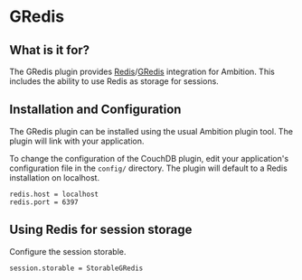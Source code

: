 # GRedis

## What is it for?

The GRedis plugin provides <a href="http://www.redis.com/">Redis</a>/<a href="http://github.com/nmelnick/gredis">GRedis</a> integration for Ambition. This includes the ability to use Redis as storage for sessions.

## Installation and Configuration

The GRedis plugin can be installed using the usual Ambition plugin tool. The plugin will link with your application.

To change the configuration of the CouchDB plugin, edit your application's configuration file in the `config/` directory. The plugin will default to a Redis installation on localhost.

    redis.host = localhost
    redis.port = 6397

## Using Redis for session storage

Configure the session storable.

    session.storable = StorableGRedis
